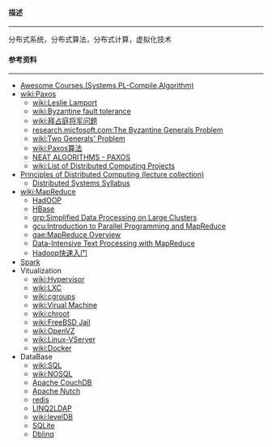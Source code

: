 #### 描述
---------
分布式系统，分布式算法，分布式计算，虚拟化技术

#### 参考资料
-------------
- [Awesome Courses,(Systems,PL-Compile,Algorithm)](https://github.com/prakhar1989/awesome-courses/blob/master/README.md)
- [wiki:Paxos](http://en.wikipedia.org/wiki/Paxos_(computer_science))
  - [wiki:Leslie Lamport](http://en.wikipedia.org/wiki/Leslie_Lamport)
  - [wiki:Byzantine fault tolerance](http://en.wikipedia.org/wiki/Byzantine_fault_tolerance)
  - [wiki:拜占庭将军问题](http://zh.wikipedia.org/wiki/%E6%8B%9C%E5%8D%A0%E5%BA%AD%E5%B0%86%E5%86%9B%E9%97%AE%E9%A2%98)
  - [research.micfosoft.com:The Byzantine Generals Problem ](http://research.microsoft.com/en-us/um/people/lamport/pubs/byz.pdf)
  - [wiki:Two Generals' Problem](http://en.wikipedia.org/wiki/Two_Generals%27_Problem)
  - [wiki:Paxos算法](http://zh.wikipedia.org/wiki/Paxos%E7%AE%97%E6%B3%95)
  - [NEAT ALGORITHMS - PAXOS](http://harry.me/blog/2014/12/27/neat-algorithms-paxos/?hn=1)
  - [wiki:List of Distributed Computing Projects](http://en.wikipedia.org/wiki/List_of_distributed_computing_projects)
- [Principles of Distributed Computing (lecture collection)](http://dcg.ethz.ch/lectures/podc_allstars/)
  - [Distributed Systems Syllabus](http://www.cs.cmu.edu/~dga/15-440/F12/syllabus.html)
- [wiki:MapReduce](http://zh.wikipedia.org/zh/MapReduce)
  - [HadOOP](http://en.wikipedia.org/wiki/Apache_Hadoop)
  - [HBase](http://hbase.apache.org/)
  - [grp:Simplified Data Processing on Large Clusters](http://research.google.com/archive/mapreduce.html)
  - [gcu:Introduction to Parallel Programming and MapReduce](http://code.google.com/intl/zh-CN/edu/parallel/mapreduce-tutorial.html)
  - [gae:MapReduce Overview](https://developers.google.com/appengine/docs/python/dataprocessing/overview)
  - [Data-Intensive Text Processing with MapReduce](http://lintool.github.com/MapReduceAlgorithms/index.html)
  - [Hadoop快速入门](http://hadoop.apache.org/common/docs/r0.19.2/cn/quickstart.html)
- [Spark](http://netscientium.com/in/course/apache-spark/)
- Vitualization
  - [wiki:Hypervisor](http://en.wikipedia.org/wiki/Hypervisor)
  - [wiki:LXC](http://en.wikipedia.org/wiki/LXC)
  - [wiki:cgroups](http://en.wikipedia.org/wiki/Cgroups)
  - [wiki:Virual Machine](http://en.wikipedia.org/wiki/Virtual_machine)
  - [wiki:chroot](http://en.wikipedia.org/wiki/Chroot)
  - [wiki:FreeBSD Jail](http://en.wikipedia.org/wiki/FreeBSD_jail)
  - [wiki:OpenVZ](http://en.wikipedia.org/wiki/OpenVZ)
  - [wiki:Linux-VServer](http://en.wikipedia.org/wiki/Linux-VServer)
  - [wiki:Docker](http://en.wikipedia.org/wiki/Docker_(software))
- DataBase
  - [wiki:SQL](http://en.wikipedia.org/wiki/SQL)
  - [wiki:NOSQL](http://en.wikipedia.org/wiki/NoSQL)
  - [Apache CouchDB](http://couchdb.apache.org/)
  - [Apache Nutch](http://nutch.apache.org/)
  - [redis](http://redis.io/)
  - [LINQ2LDAP](http://linqtoldap.codeplex.com/)
  - [wiki:levelDB](http://zh.wikipedia.org/wiki/LevelDB)
  - [SQLite](http://www.sqlite.org/)
  - [Dblinq](http://dblinq.codeplex.com/)
